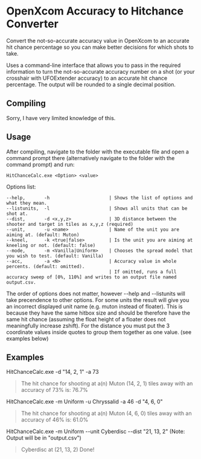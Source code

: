 # OpenXcom Accuracy to Hitchance Converter
Convert the not-so-accurate accuracy value in OpenXcom to an accurate hit chance percentage so you can make better decisions for which shots to take.

Uses a command-line interface that allows you to pass in the required information to turn the not-so-accurate accuracy number on a shot (or your crosshair with UFOExtender accuracy) to an accurate hit chance percentage.
The output will be rounded to a single decimal position.

## Compiling

Sorry, I have very limited knowledge of this.


## Usage
After compiling, navigate to the folder with the executable file and open a command prompt there (alternatively navigate to the folder with the command prompt) and run:

`HitChanceCalc.exe <Option> <value>`

Options list:
```
--help,       -h                      | Shows the list of options and what they mean.
--listunits,  -l                      | Shows all units that can be shot at.
--dist,       -d <x,y,z>              | 3D distance between the shooter and target in tiles as x,y,z (required)
--unit,       -u <name>               | Name of the unit you are aiming at. (default: Muton)
--kneel,      -k <true|false>         | Is the unit you are aiming at kneeling or not. (default: false)
--mode,       -m <Vanilla|Uniform>    | Chooses the spread model that you wish to test. (default: Vanilla)
--acc,        -a <N>                  | Accuracy value in whole percents. (default: omitted).
                                      | If omitted, runs a full accuracy sweep of [0%, 110%] and writes to an output file named output.csv.
```
The order of options does not matter, however --help and --listunits will take precendence to other options.
For some units the result will give you an incorrect displayed unit name (e.g. muton instead of floater). This is because they have the same hitbox size and should be therefore have the same hit chance (assuming the float height of a floater does not meaningfully increase zshift).
For the distance you must put the 3 coordinate values inside quotes to group them together as one value. (see examples below)


## Examples

HitChanceCalc.exe -d "14, 2, 1" -a 73
> The hit chance for shooting at a(n) Muton (14, 2, 1) tiles away with an accuracy of 73% is: 76.7%

HitChanceCalc.exe -m Uniform -u Chryssalid -a 46 -d "4, 6, 0"
> The hit chance for shooting at a(n) Muton (4, 6, 0) tiles away with an accuracy of 46% is: 61.0%

HitChanceCalc.exe -m Uniform --unit Cyberdisc --dist "21, 13, 2"
(Note: Output will be in "output.csv")
> Cyberdisc at (21, 13, 2) Done!
